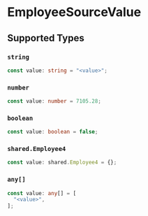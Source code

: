 # EmployeeSourceValue


## Supported Types

### `string`

```typescript
const value: string = "<value>";
```

### `number`

```typescript
const value: number = 7105.28;
```

### `boolean`

```typescript
const value: boolean = false;
```

### `shared.Employee4`

```typescript
const value: shared.Employee4 = {};
```

### `any[]`

```typescript
const value: any[] = [
  "<value>",
];
```

